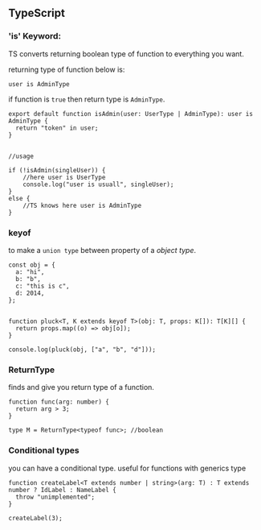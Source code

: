 ## TypeScript

### 'is' Keyword:

TS converts returning boolean type of function to everything you want.

returning type of function below is:

```
user is AdminType
```

if function is `true` then return type is `AdminType`.

```
export default function isAdmin(user: UserType | AdminType): user is AdminType {
  return "token" in user;
}


//usage

if (!isAdmin(singleUser)) {
    //here user is UserType
    console.log("user is usuall", singleUser);
}
else {
    //TS knows here user is AdminType
}
```

### keyof

to make a `union type` between property of a _object type_.

```
const obj = {
  a: "hi",
  b: "b",
  c: "this is c",
  d: 2014,
};


function pluck<T, K extends keyof T>(obj: T, props: K[]): T[K][] {
  return props.map((o) => obj[o]);
}

console.log(pluck(obj, ["a", "b", "d"]));
```

### ReturnType<Type>

finds and give you return type of a function.

```
function func(arg: number) {
  return arg > 3;
}

type M = ReturnType<typeof func>; //boolean
```

### Conditional types

you can have a conditional type. useful for functions with generics type

```
function createLabel<T extends number | string>(arg: T) : T extends number ? IdLabel : NameLabel {
  throw "unimplemented";
}

createLabel(3);
```
